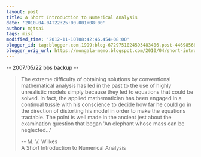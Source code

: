 ```yaml
---
layout: post
title: A Short Introduction to Numerical Analysis
date: '2010-04-04T22:25:00.001+08:00'
author: mjtsai
tags: misc
modified_time: '2012-11-10T08:42:46.454+08:00'
blogger_id: tag:blogger.com,1999:blog-6729751024593483406.post-4469856824680070323
blogger_orig_url: https://mongala-memo.blogspot.com/2010/04/short-introduction-to-numerical.html
---
```


-- 2007/05/22 bbs backup --

> The extreme difficulty of obtaining solutions by conventional mathematical analysis has led in the past to the use of highly unrealistic models simply because they led to equations that could be solved. In fact, the applied mathematician has been engaged in a continual tussle with his conscience to decide how far he could go in the direction of distorting his model in order to make the equations tractable. The point is well made in the ancient jest about the examination question that began 'An elephant whose mass can be neglected...'
> 
> -- M. V. Wilkes  
> A Short Introduction to Numerical Analysis
